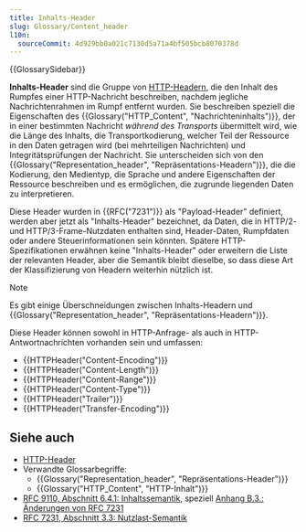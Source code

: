 ```yaml
---
title: Inhalts-Header
slug: Glossary/Content_header
l10n:
  sourceCommit: 4d929bb0a021c7130d5a71a4bf505bcb8070378d
---
```


{{GlossarySidebar}}

**Inhalts-Header** sind die Gruppe von [HTTP-Headern](/de/docs/Web/HTTP/Reference/Headers), die den Inhalt des Rumpfes einer HTTP-Nachricht beschreiben, nachdem jegliche Nachrichtenrahmen im Rumpf entfernt wurden.
Sie beschreiben speziell die Eigenschaften des {{Glossary("HTTP_Content", "Nachrichteninhalts")}}, der in einer bestimmten Nachricht _während des Transports_ übermittelt wird, wie die Länge des Inhalts, die Transportkodierung, welcher Teil der Ressource in den Daten getragen wird (bei mehrteiligen Nachrichten) und Integritätsprüfungen der Nachricht.
Sie unterscheiden sich von den {{Glossary("Representation_header", "Repräsentations-Headern")}}, die die Kodierung, den Medientyp, die Sprache und andere Eigenschaften der Ressource beschreiben und es ermöglichen, die zugrunde liegenden Daten zu interpretieren.

Diese Header wurden in {{RFC("7231")}} als "Payload-Header" definiert, werden aber jetzt als "Inhalts-Header" bezeichnet, da Daten, die in HTTP/2- und HTTP/3-Frame-Nutzdaten enthalten sind, Header-Daten, Rumpfdaten oder andere Steuerinformationen sein könnten.
Spätere HTTP-Spezifikationen erwähnen keine "Inhalts-Header" oder erweitern die Liste der relevanten Header, aber die Semantik bleibt dieselbe, so dass diese Art der Klassifizierung von Headern weiterhin nützlich ist.

> [!NOTE]
> Es gibt einige Überschneidungen zwischen Inhalts-Headern und {{Glossary("Representation_header", "Repräsentations-Headern")}}.

Diese Header können sowohl in HTTP-Anfrage- als auch in HTTP-Antwortnachrichten vorhanden sein und umfassen:

- {{HTTPHeader("Content-Encoding")}}
- {{HTTPHeader("Content-Length")}}
- {{HTTPHeader("Content-Range")}}
- {{HTTPHeader("Content-Type")}}
- {{HTTPHeader("Trailer")}}
- {{HTTPHeader("Transfer-Encoding")}}

## Siehe auch

- [HTTP-Header](/de/docs/Web/HTTP/Reference/Headers)
- Verwandte Glossarbegriffe:
  - {{Glossary("Representation_header", "Repräsentations-Header")}}
  - {{Glossary("HTTP_Content", "HTTP-Inhalt")}}
- [RFC 9110, Abschnitt 6.4.1: Inhaltssemantik](https://httpwg.org/specs/rfc9110.html#rfc.section.6.4.1), speziell [Anhang B.3.: Änderungen von RFC 7231](https://httpwg.org/specs/rfc9110.html#changes.from.rfc.7231)
- [RFC 7231, Abschnitt 3.3: Nutzlast-Semantik](https://datatracker.ietf.org/doc/html/rfc7231#section-3.3)
